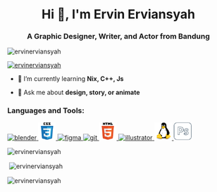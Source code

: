 <h1 align="center">Hi 👋, I'm Ervin Erviansyah</h1>
<h3 align="center">A Graphic Designer, Writer, and Actor from Bandung</h3>

<p align="left"> <img src="https://komarev.com/ghpvc/?username=ervinerviansyah&label=Profile%20views&color=0e75b6&style=flat" alt="ervinerviansyah" /> </p>

<p align="left"> <a href="https://github.com/ryo-ma/github-profile-trophy"><img src="https://github-profile-trophy.vercel.app/?username=ervinerviansyah" alt="ervinerviansyah" /></a> </p>

- 🌱 I’m currently learning **Nix, C++, Js**

- 💬 Ask me about **design, story, or animate**

<h3 align="left">Languages and Tools:</h3>
<p align="left"> <a href="https://www.blender.org/" target="_blank" rel="noreferrer"> <img src="https://download.blender.org/branding/community/blender_community_badge_white.svg" alt="blender" width="40" height="40"/> </a> <a href="https://www.w3schools.com/css/" target="_blank" rel="noreferrer"> <img src="https://raw.githubusercontent.com/devicons/devicon/master/icons/css3/css3-original-wordmark.svg" alt="css3" width="40" height="40"/> </a> <a href="https://www.figma.com/" target="_blank" rel="noreferrer"> <img src="https://www.vectorlogo.zone/logos/figma/figma-icon.svg" alt="figma" width="40" height="40"/> </a> <a href="https://git-scm.com/" target="_blank" rel="noreferrer"> <img src="https://www.vectorlogo.zone/logos/git-scm/git-scm-icon.svg" alt="git" width="40" height="40"/> </a> <a href="https://www.w3.org/html/" target="_blank" rel="noreferrer"> <img src="https://raw.githubusercontent.com/devicons/devicon/master/icons/html5/html5-original-wordmark.svg" alt="html5" width="40" height="40"/> </a> <a href="https://www.adobe.com/in/products/illustrator.html" target="_blank" rel="noreferrer"> <img src="https://www.vectorlogo.zone/logos/adobe_illustrator/adobe_illustrator-icon.svg" alt="illustrator" width="40" height="40"/> </a> <a href="https://www.linux.org/" target="_blank" rel="noreferrer"> <img src="https://raw.githubusercontent.com/devicons/devicon/master/icons/linux/linux-original.svg" alt="linux" width="40" height="40"/> </a> <a href="https://www.photoshop.com/en" target="_blank" rel="noreferrer"> <img src="https://raw.githubusercontent.com/devicons/devicon/master/icons/photoshop/photoshop-line.svg" alt="photoshop" width="40" height="40"/> </a> </p>

<p><img align="center" src="https://github-readme-stats.vercel.app/api/top-langs?username=ervinerviansyah&show_icons=true&locale=en&layout=compact" alt="ervinerviansyah" /></p>

<p>&nbsp;<img align="center" src="https://github-readme-stats.vercel.app/api?username=ervinerviansyah&show_icons=true&locale=en" alt="ervinerviansyah" /></p>

<p><img align="center" src="https://github-readme-streak-stats.herokuapp.com/?user=ervinerviansyah&" alt="ervinerviansyah" /></p>

